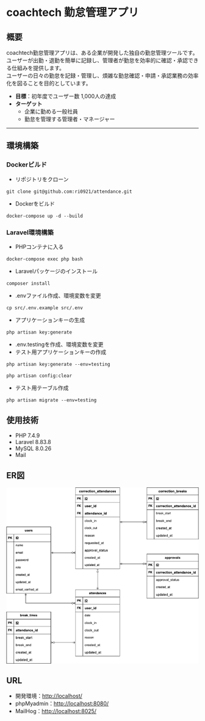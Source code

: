 # coachtech 勤怠管理アプリ

## 概要

coachtech勤怠管理アプリは、ある企業が開発した独自の勤怠管理ツールです。ユーザーが出勤・退勤を簡単に記録し、管理者が勤怠を効率的に確認・承認できる仕組みを提供します。  
ユーザーの日々の勤怠を記録・管理し、煩雑な勤怠確認・申請・承認業務の効率化を図ることを目的としています。

- **目標**：初年度でユーザー数 1,000人の達成
- **ターゲット**
  - 企業に勤める一般社員
  - 勤怠を管理する管理者・マネージャー

---

## 環境構築

### Dockerビルド
* リポジトリをクローン
```
git clone git@github.com:ri0921/attendance.git
```
* Dockerをビルド
```
docker-compose up -d --build
```

### Laravel環境構築
* PHPコンテナに入る
```
docker-compose exec php bash
```
* Laravelパッケージのインストール
```
composer install
```
* .envファイル作成、環境変数を変更
```
cp src/.env.example src/.env
```
* アプリケーションキーの生成
```
php artisan key:generate
```
* .env.testingを作成、環境変数を変更
* テスト用アプリケーションキーの作成
```
php artisan key:generate --env=testing
```
```
php artisan config:clear
```
* テスト用テーブル作成
```
php artisan migrate --env=testing
```


## 使用技術
* PHP 7.4.9
* Laravel 8.83.8
* MySQL 8.0.26
* Mail

## ER図
![ER図](attendance.png)

## URL
* 開発環境：<http://localhost/>
* phpMyadmin：<http://localhost:8080/>
* MailHog：<http://localhost:8025/>